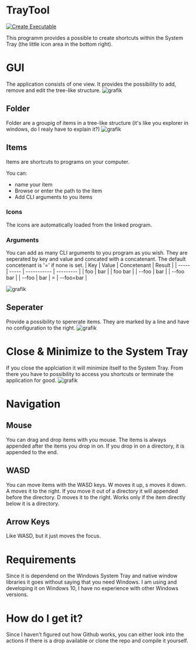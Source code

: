 # TrayTool
[![Create Executable](https://github.com/Bastians-Bits/TrayTool/actions/workflows/main.yml/badge.svg)](https://github.com/Bastians-Bits/TrayTool/actions/workflows/main.yml)

This programm provides a possible to create shortcuts within the System Tray (the little icon area in the bottom right).
# GUI
The application consists of one view.
It provides the possibility to add, remove and edit the tree-like structure.
![grafik](https://user-images.githubusercontent.com/51163929/135745402-87a528be-fa14-4fbe-a8f5-5ff3f7578c84.png)
## Folder
Folder are a groupig of items in a tree-like structure (it's like you explorer in windows, do I realy have to explain it?)
![grafik](https://user-images.githubusercontent.com/51163929/135745473-66eabc91-6149-4861-ac9d-dbd494e0bcb6.png)
## Items
Items are shortcuts to programs on your computer.

You can:
* name your item
* Browse or enter the path to the item
* Add CLI arguments to you items

### Icons
The icons are automatically loaded from the linked program.

### Arguments
You can add as many CLI arguments to you program as you wish. They are seperated by key and value and concated with a concatenant. The default concetenant is '=' if none is set.
| Key   | Value | Concetenant | Result    |
| ----- | ----- | ----------- | --------- |
| foo   | bar   |             | foo bar   |
| --foo | bar   |             | --foo bar |
| --foo | bar   | =           | --foo=bar |

![grafik](https://user-images.githubusercontent.com/51163929/135745752-aa8c7594-e12d-42fe-9877-fd3661031955.png)

## Seperater
Provide a possibility to spererate items. They are marked by a line and have no configuration to the right.
![grafik](https://user-images.githubusercontent.com/51163929/135745912-35ffa3d1-ea04-4a2c-93c4-6d93c8cd589c.png)

# Close & Minimize to the System Tray
If you close the applciation it will minimize itself to the System Tray. From there you have to possibility to access you shortcuts or terminate the application for good.
![grafik](https://user-images.githubusercontent.com/51163929/135746186-947f9a86-c669-48e3-93fb-4da34fb26ad6.png)

# Navigation

## Mouse
You can drag and drop items with you mouse. The items is always appended after the items you drop in on. If you drop in on a directory, it is appended to the end.

## WASD
You can move items with the WASD keys. W moves it up, s moves it down. A moves it to the right. If you move it out of a directory it will appended before the directory. D moves it to the right. Works only if the item directly below it is a directory. 

## Arrow Keys
Like WASD, but it just moves the focus.

# Requirements
Since it is dependend on the Windows System Tray and native window libraries it goes without saying that you need Windows. I am using and developing it on Windows 10, I have no experience with other Windows versions.

# How do I get it?
Since I haven't figured out how Github works, you can either look into the actions if there is a drop available or clone the repo and compile it yourself.
